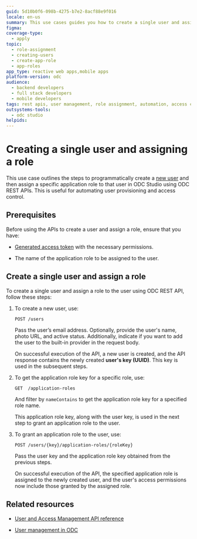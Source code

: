 ```yaml
---
guid: 5d10b0f6-098b-4275-b7e2-8acf88e9f016
locale: en-us
summary: This use cases guides you how to create a single user and assign a role to it using ODC User and Access management REST APIs.
figma:
coverage-type:
  - apply
topic:
  - role-assignment
  - creating-users
  - create-app-role
  - app-roles
app_type: reactive web apps,mobile apps
platform-version: odc
audience:
  - backend developers
  - full stack developers
  - mobile developers
tags: rest apis, user management, role assignment, automation, access control
outsystems-tools:
  - odc studio
helpids:
---
```

# Creating a single user and assigning a role 

This use case outlines the steps to programmatically create a [new user](../../../../user-management/intro.md) and then assign a specific application role to that user in ODC Studio using ODC REST APIs. This is useful for automating user provisioning and access control.

## Prerequisites

Before using the APIs to create a user and assign a role, ensure that you have:

* [Generated access token](../authentication/get-access-token.md) with the necessary permissions.  

* The name of the application role to be assigned to the user.

## Create a single user and assign a role

To create a single user and assign a role to the user using ODC REST API, follow these steps:

1. To create a new user, use:

   `POST /users`

      Pass the user’s email address. Optionally, provide the user's name, photo URL, and active status. Additionally, indicate if you want to add the user to the built-in provider in the request body.  

      On successful execution of the API, a new user is created, and the API response contains the newly created **user's key (UUID)**. This key is used in the subsequent steps.  

1. To get the application role key for a specific role, use:

   `GET  /application-roles`

      And filter by `nameContains` to get the application role key for a specified role name.

      This application role key, along with the user key, is used in the next step to grant an application role to the user.

1. To grant an application role to the user, use:  

   `POST /users/{key}/application-roles/{roleKey}`   

      Pass the user key and the application role key obtained from the previous steps.   

    On successful execution of the API,  the specified application role is assigned to the newly created user, and the user's access permissions now include those granted by the assigned role.

## Related resources

* [User and Access Management API reference](../../identity-v1.md)

* [User management in ODC](../../../../user-management/intro.md)

